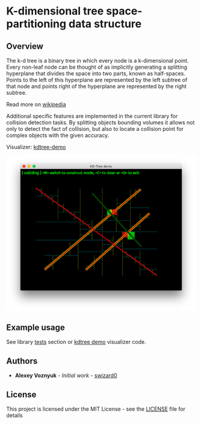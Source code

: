 # K-dimensional tree space-partitioning data structure

## Overview

The k-d tree is a binary tree in which every node is a k-dimensional point. Every non-leaf node can be thought of as implicitly generating a splitting hyperplane that divides the space into two parts, known as half-spaces. Points to the left of this hyperplane are represented by the left subtree of that node and points right of the hyperplane are represented by the right subtree.

Read more on [wikipedia](https://en.wikipedia.org/wiki/K-d_tree)

Additional specific features are implemented in the current library for collision detection tasks. By splitting objects bounding volumes it allows not only to detect the fact of collision, but also to locate a collision point for complex objects with the given accuracy.

Visualizer: [kdtree-demo](https://github.com/swizard0/kdtree-demo)

![kdtree visualizer](https://github.com/swizard0/kdtree-demo/blob/master/images/screenshot_00.png "KD-tree visualizer")

## Example usage

See library [tests](src/lib.rs#L365) section or [kdtree demo](https://github.com/swizard0/kdtree-demo) visualizer code.

## Authors

* **Alexey Voznyuk** - *Initial work* - [swizard0](https://github.com/swizard0)

## License

This project is licensed under the MIT License - see the [LICENSE](LICENSE) file for details
